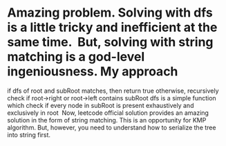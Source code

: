 Amazing problem.
Solving with dfs is a little tricky and inefficient at the same time.
​
But, solving with string matching is a god-level ingeniousness.
​
My approach
=======
if dfs of root and subRoot matches, then return true
otherwise, recursively check if root->right or root->left contains subRoot
​
dfs is a simple function which check if every node in subRoot is present exhaustively and exclusively in root
​
Now, leetcode official solution provides an amazing solution in the form of string matching. This is an opportunity for KMP algorithm. But, however, you need to understand how to serialize the tree into string first.